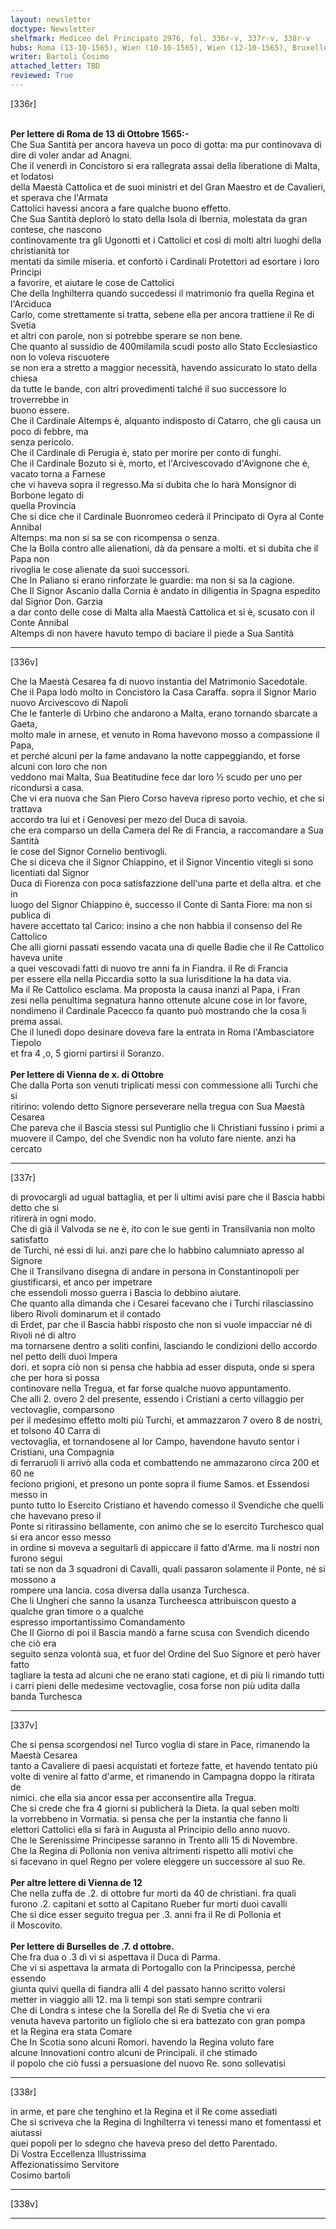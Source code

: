 ```yaml
---
layout: newsletter
doctype: Newsletter
shelfmark: Mediceo del Principato 2976, fol. 336r-v, 337r-v, 338r-v
hubs: Roma (13-10-1565), Wien (10-10-1565), Wien (12-10-1565), Bruxelles (07-10-1565)
writer: Bartoli Cosimo
attached_letter: TBD
reviewed: True
---
```


[336r]  
  
  
<br/><strong>Per lettere di Roma de 13 di Ottobre 1565:-</strong>  
Che Sua Santità per ancora haveva un poco di gotta: ma pur continovava di dire di voler andar ad Anagni.  
Che il venerdì in Concistoro si era rallegrata assai della liberatione di Malta, et lodatosi  
della Maestà Cattolica et de suoi ministri et del Gran Maestro et de Cavalieri, et sperava che l'Armata  
Cattolici havessi ancora a fare qualche buono effetto.  
Che Sua Santità deplorò lo stato della Isola di Ibernia, molestata da gran contese, che nascono  
continovamente tra gli Ugonotti et i Cattolici et così di molti altri luoghi della christianità tor  
mentati da simile miseria. et confortò i Cardinali Protettori ad esortare i loro Principi  
a favorire, et aiutare le cose de Cattolici  
Che della Inghilterra quando succedessi il matrimonio fra quella Regina et l'Arciduca  
Carlo, come strettamente si tratta, sebene ella per ancora trattiene il Re di Svetia  
et altri con parole, non si potrebbe sperare se non bene.  
Che quanto al sussidio de 400milamila scudi posto allo Stato Ecclesiastico non lo voleva riscuotere  
se non era a stretto a maggior necessità, havendo assicurato lo stato della chiesa  
da tutte le bande, con altri provedimenti talché il suo successore lo troverrebbe in  
buono essere.  
Che il Cardinale Altemps è, alquanto indisposto di Catarro, che gli causa un poco di febbre, ma  
senza pericolo.  
Che il Cardinale di Perugia è, stato per morire per conto di funghi.  
Che il Cardinale Bozuto si è, morto, et l'Arcivescovado d'Avignone che è, vacato torna a Farnese  
che vi haveva sopra il regresso.Ma si dubita che lo harà Monsignor di Borbone legato di  
quella Provincia  
Che si dice che il Cardinale Buonromeo cederà il Principato di Oyra al Conte Annibal  
Altemps: ma non si sa se con ricompensa o senza.  
Che la Bolla contro alle alienationi, dà da pensare a molti. et si dubita che il Papa non  
rivoglia le cose alienate da suoi successori.  
Che In Paliano si erano rinforzate le guardie: ma non si sa la cagione.  
Che Il Signor Ascanio dalla Cornia è andato in diligentia in Spagna espedito dal Signor Don. Garzia  
a dar conto delle cose di Malta alla Maestà Cattolica et si è, scusato con il Conte Annibal  
Altemps di non havere havuto tempo di baciare il piede a Sua Santità  
  
---  

[336v]  
  
  
Che la Maestà Cesarea fa di nuovo instantia del Matrimonio Sacedotale.  
Che il Papa lodò molto in Concistoro la Casa Caraffa. sopra il Signor Mario nuovo Arcivescovo di Napoli  
Che le fanterle di Urbino che andarono a Malta, erano tornando sbarcate a Gaeta,  
molto male in arnese, et venuto in Roma havevono mosso a compassione il Papa,  
et perché alcuni per la fame andavano la notte cappeggiando, et forse alcuni con loro che non  
veddono mai Malta, Sua Beatitudine fece dar loro ½ scudo per uno per ricondursi a casa.  
Che vi era nuova che San Piero Corso haveva ripreso porto vechio, et che si trattava  
accordo tra lui et i Genovesi per mezo del Duca di savoia.  
che era comparso un della Camera del Re di Francia, a raccomandare a Sua Santità  
le cose del Signor Cornelio bentivogli.  
Che si diceva che il Signor Chiappino, et il Signor Vincentio vitegli si sono licentiati dal Signor  
Duca di Fiorenza con poca satisfazzione dell'una parte et della altra. et che in  
luogo del Signor Chiappino è, successo il Conte di Santa Fiore: ma non si publica di  
havere accettato tal Carico: insino a che non habbia il consenso del Re Cattolico  
Che alli giorni passati essendo vacata una di quelle Badie che il Re Cattolico haveva unite  
a quei vescovadi fatti di nuovo tre anni fa in Fiandra. il Re di Francia  
per essere ella nella Piccardia sotto la sua Iurisditione la ha data via.  
Ma il Re Cattolico esclama. Ma proposta la causa inanzi al Papa, i Fran  
zesi nella penultima segnatura hanno ottenute alcune cose in lor favore,  
nondimeno il Cardinale Pacecco fa quanto può mostrando che la cosa li prema assai.  
Che il lunedì dopo desinare doveva fare la entrata in Roma l'Ambasciatore Tiepolo   
et fra 4 ,o, 5 giorni partirsi il Soranzo.  
<br/><strong>Per lettere di Vienna de x. di Ottobre</strong>  
Che dalla Porta son venuti triplicati messi con commessione alli Turchi che si  
ritirino: volendo detto Signore perseverare nella tregua con Sua Maestà Cesarea  
Che pareva che il Bascia stessi sul Puntiglio che li Christiani fussino i primi a  
muovere il Campo, del che Svendic non ha voluto fare niente. anzi ha cercato  
  
---  

[337r]  
  
  
di provocargli ad ugual battaglia, et per li ultimi avisi pare che il Bascia habbi detto che si  
ritirerà in ogni modo.  
Che di già il Valvoda se ne è, ito con le sue genti in Transilvania non molto satisfatto  
de Turchi, né essi di lui. anzi pare che lo habbino calumniato apresso al Signore  
Che il Transilvano disegna di andare in persona in Constantinopoli per giustificarsi, et anco per impetrare  
che essendoli mosso guerra i Bascia lo debbino aiutare.  
Che quanto alla dimanda che i Cesarei facevano che i Turchi rilasciassino libero Rivoli dominarum et il contado  
di Erdet, par che il Bascia habbi risposto che non si vuole impacciar né di Rivoli né di altro  
ma tornarsene dentro a soliti confini, lasciando le condizioni dello accordo nel petto delli duoi Impera  
dori. et sopra ciò non si pensa che habbia ad esser disputa, onde si spera che per hora si possa  
continovare nella Tregua, et far forse qualche nuovo appuntamento.  
Che alli 2. overo 2 del presente, essendo i Cristiani a certo villaggio per vectovaglie, comparsono  
per il medesimo effetto molti più Turchi, et ammazzaron 7 overo 8 de nostri, et tolsono 40 Carra di  
vectovaglia, et tornandosene al lor Campo, havendone havuto sentor i Cristiani, una Compagnia  
di ferraruoli li arrivò alla coda et combattendo ne ammazarono circa 200 et 60 ne  
feciono prigioni, et presono un ponte sopra il fiume Samos. et Essendosi messo in  
punto tutto lo Esercito Cristiano et havendo comesso il Svendiche che quelli che havevano preso il  
Ponte si ritirassino bellamente, con animo che se lo esercito Turchesco qual si era ancor esso messo  
in ordine si moveva a seguitarli di appiccare il fatto d'Arme. ma li nostri non furono segui  
tati se non da 3 squadroni di Cavalli, quali passaron solamente il Ponte, né si mossono a  
rompere una lancia. cosa diversa dalla usanza Turchesca.  
Che li Ungheri che sanno la usanza Turcheesca attribuiscon questo a qualche gran timore o a qualche  
espresso importantissimo Comandamento  
Che Il Giorno di poi il Bascia mandò a farne scusa con Svendich dicendo che ciò era  
seguito senza volontà sua, et fuor del Ordine del Suo Signore et però haver fatto  
tagliare la testa ad alcuni che ne erano stati cagione, et di più li rimando tutti  
i carri pieni delle medesime vectovaglie, cosa forse non più udita dalla banda Turchesca  
  
---  

[337v]  
  
  
Che si pensa scorgendosi nel Turco voglia di stare in Pace, rimanendo la Maestà Cesarea  
tanto a Cavaliere di paesi acquistati et forteze fatte, et havendo tentato più  
volte di venire al fatto d'arme, et rimanendo in Campagna doppo la ritirata de  
nimici. che ella sia ancor essa per acconsentire alla Tregua.  
Che si crede che fra 4 giorni si publicherà la Dieta. la qual seben molti  
la vorrebbeno in Vormatia. si pensa che per la instantia che fanno li  
elettori Cattolici ella si farà in Augusta al Principio dello anno nuovo.  
Che le Serenissime Principesse saranno in Trento alli 15 di Novembre.  
Che la Regina di Pollonia non veniva altrimenti rispetto alli motivi che  
si facevano in quel Regno per volere eleggere un successore al suo Re.  
<br/><strong>Per altre lettere di Vienna de 12</strong>  
Che nella zuffa de .2. di ottobre fur morti da 40 de christiani. fra quali  
furono .2. capitani et sotto al Capitano Rueber fur morti duoi cavalli  
Che si dice esser seguito tregua per .3. anni fra il Re di Pollonia et  
il Moscovito.  
<br/><strong>Per lettere di Burselles de .7. d ottobre.</strong>  
Che fra dua o .3 dì vi si aspettava il Duca di Parma.  
Che vi si aspettava la armata di Portogallo con la Principessa, perché essendo  
giunta quivi quella di fiandra alli 4 del passato hanno scritto volersi  
metter in viaggio alli 12. ma li tempi son stati sempre contrarii  
Che di Londra s intese che la Sorella del Re di Svetia che vi era  
venuta haveva partorito un figliolo che si era battezato con gran pompa  
et la Regina era stata Comare  
Che In Scotia sono alcuni Romori. havendo la Regina voluto fare  
alcune Innovationi contro alcuni de Principali. il che stimado  
il popolo che ciò fussi a persuasione del nuovo Re. sono sollevatisi  
  
---  

[338r]  
  
  
in arme, et pare che tenghino et la Regina et il Re come assediati  
Che si scriveva che la Regina di Inghilterra vi tenessi mano et fomentassi et aiutassi  
quei popoli per lo sdegno che haveva preso del detto Parentado.  
Di Vostra Eccellenza Illustrissima  
Affezionatissimo Servitore  
Cosimo bartoli  
  
---  

[338v]  
  
  
  
---  

